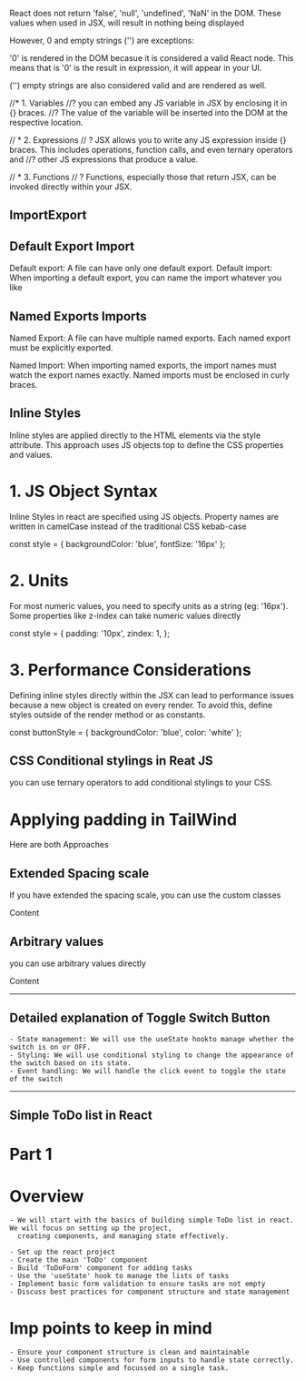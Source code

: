 React does not return 'false', 'null', 'undefined', 'NaN' in the DOM. These values when used in JSX, 
will result in nothing being displayed

However, 0 and empty strings ('') are exceptions:

'0' is rendered in the DOM becasue it is considered a valid React node. This means
that is '0' is the result in expression, it will appear in your UI.

('') empty strings are also considered valid and are rendered as well.

//* 1. Variables
//? you can embed any JS variable in JSX by enclosing it in {} braces. 
//? The value of the variable will be inserted into the DOM at the respective location.

// * 2. Expressions
// ? JSX allows you to write any JS expression inside {} braces. This includes operations, function calls, and even ternary operators and
//? other JS expressions that produce a value.

// * 3. Functions
// ? Functions, especially those  that return JSX, can be invoked directly within your JSX.

## ImportExport

## Default Export Import
Default export: A file can have only one default export.
Default import: When importing a default export, you can name the import whatever you like

## Named Exports Imports

Named Export: A file can have multiple named exports.
              Each named export must be explicitly exported.

Named Import: When importing named exports, the import names must watch the export names exactly.
              Named imports must be enclosed in curly braces.

## Inline Styles
Inline styles are applied directly to the HTML elements via the style attribute. This approach
uses JS objects top to define the CSS properties and values.

# 1. JS Object Syntax

Inline Styles in react are specified using JS objects. Property names are written in camelCase instead of the traditional CSS kebab-case

const style = {
    backgroundColor: 'blue',
    fontSize: '16px'
};

# 2. Units

For most numeric values, you need to specify units as a string (eg: '16px'). Some properties like z-index can take numeric
values directly

const style = {
    padding: '10px',
    zindex: 1,
};

# 3. Performance Considerations

Defining inline styles directly within the JSX can lead to performance issues because a new object is created
on every render. To avoid this, define styles outside of the render method or as constants.

const buttonStyle = {
    backgroundColor: 'blue',
    color: 'white'
};

## CSS Conditional stylings in Reat JS

you can use ternary operators to add conditional stylings to your CSS.

# Applying padding in TailWind
Here are both Approaches

## Extended Spacing scale
If you have extended the spacing scale, you can use the custom classes

<div class='py-23 px12'>Content</div>

## Arbitrary values

you can use arbitrary values directly

<div class='py-[3.2rem] px-[1.2rem]'>Content</div>

-----------------------------------------------------------------------------

## Detailed explanation of Toggle Switch Button
    - State management: We will use the useState hookto manage whether the switch is on or OFF.
    - Styling: We will use conditional styling to change the appearance of the switch based on its state.
    - Event handling: We will handle the click event to toggle the state of the switch

------------------------------------------------------------------------------

## Simple ToDo list in React

# Part 1

# Overview
    - We will start with the basics of building simple ToDo list in react. We will focus on setting up the project,
      creating components, and managing state effectively.

    - Set up the react project
    - Create the main 'ToDo' component
    - Build 'ToDoForm' component for adding tasks
    - Use the 'useState' hook to manage the lists of tasks
    - Implement basic form validation to ensure tasks are not empty
    - Discuss best practices for component structure and state management

# Imp points to keep in mind
    - Ensure your component structure is clean and maintainable
    - Use controlled components for form inputs to handle state correctly.
    - Keep functions simple and focussed on a single task.
    